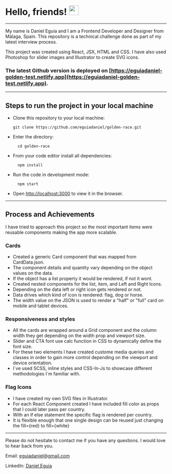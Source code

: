 # Hello, friends! <img src="https://raw.githubusercontent.com/MartinHeinz/MartinHeinz/master/wave.gif" width="30px">

---

My name is Daniel Eguia and I am a Frontend Developer and Designer from Málaga, Spain. This repository is a technical challenge done as part of my latest interview process.

This project was created using React, JSX, HTML and CSS. I have also used Photoshop for slider images and Illustrator to create SVG icons.

### The latest Github version is deployed on [https://eguiadaniel-golden-test.netlify.app](https://eguiadaniel-golden-test.netlify.app).

---

## Steps to run the project in your local machine

- Clone this repository to your local machine:

      git clone https://github.com/eguiadaniel/golden-race.git

- Enter the directory:

        cd golden-race

- From your code editor install all dependencies:

        npm install

- Run the code in development mode:

        npm start

- Open [http://localhost:3000](http://localhost:3000) to view it in the browser.

---

## Process and Achievements

I have tried to approach this project so the most important items were reusable components making the app more scalable.

### Cards

- Created a generic Card component that was mapped from CardData.json.
- The component details and quantity vary depending on the object values on the data.
- If the object has a list property it would be rendered, if not it wont.
- Created nested components for the list, item, and Left and Right Icons.
- Depending on the data left or right icon gets rendered or not.
- Data drives which kind of icon is rendered: flag, dog or horse.
- The width value on the JSON is used to render a "half" or "full" card on mobile and tablet devices.

### Responsiveness and styles

- All the cards are wrapped around a Grid component and the column width they get depending on the width prop and viewport size.
- Slider and CTA font use calc function in CSS to dynamically define the font size.
- For these two elements I have created custome media queries and classes in order to gain more control depending on the viewport and device orientation.
- I´ve used SCSS, inline styles and CSS-In-Js to showcase different methodologies I´m familiar with.

### Flag Icons

- I have created my own SVG files in Illustrator.
- For each React Component created I have included fill color as props that I could later pass per country.
- With an if else statement the specific flag is rendered per country.
- It is flexible enough that one single design can be reused just changing the fill={red} to fill={white}

---

Please do not hesitate to contact me if you have any questions. I would love to hear back from you.

Email: eguiadaniel@gmail.com

LinkedIn: [Daniel Eguia](https://www.linkedin.com/in/danieleguia/)

